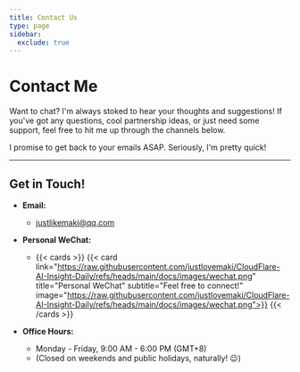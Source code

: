 ```yaml
---
title: Contact Us
type: page
sidebar:
  exclude: true
---
```

# Contact Me

Want to chat? I'm always stoked to hear your thoughts and suggestions! If you've got any questions, cool partnership ideas, or just need some support, feel free to hit me up through the channels below.

I promise to get back to your emails ASAP. Seriously, I'm pretty quick!

---

## **Get in Touch!**

*   **Email:**
    *   [justlikemaki@qq.com](mailto:justlikemaki@qq.com)

*   **Personal WeChat:**
    *   {{< cards >}}
        {{< card link="https://raw.githubusercontent.com/justlovemaki/CloudFlare-AI-Insight-Daily/refs/heads/main/docs/images/wechat.png" title="Personal WeChat" subtitle="Feel free to connect!" image="https://raw.githubusercontent.com/justlovemaki/CloudFlare-AI-Insight-Daily/refs/heads/main/docs/images/wechat.png">}}
        {{< /cards >}}

*   **Office Hours:**
    *   Monday - Friday, 9:00 AM - 6:00 PM (GMT+8)
    *   (Closed on weekends and public holidays, naturally! 😉)